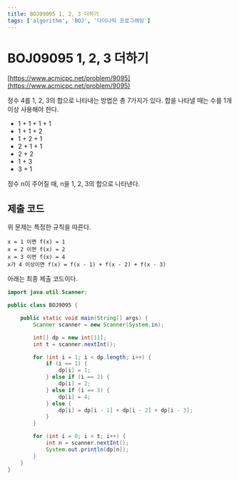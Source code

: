 ```yaml
---
title: BOJ09095 1, 2, 3 더하기
tags: ['algorithm', 'BOJ', '다이나믹 프로그래밍']
---
```


# BOJ09095 1, 2, 3 더하기

[https://www.acmicpc.net/problem/9095](https://www.acmicpc.net/problem/9095)

정수 4를 1, 2, 3의 합으로 나타내는 방법은 총 7가지가 있다. 합을 나타낼 때는 수를 1개 이상 사용해야 한다.

 * 1 + 1 + 1 + 1
 * 1 + 1 + 2
 * 1 + 2 + 1
 * 2 + 1 + 1
 * 2 + 2
 * 1 + 3
 * 3 + 1

정수 n이 주어질 때, n을 1, 2, 3의 합으로 나타낸다.

## 제출 코드

위 문제는 특정한 규칙을 따른다.
```
x = 1 이면 f(x) = 1
x = 2 이면 f(x) = 2
x = 3 이면 f(x) = 4
x가 4 이상이면 f(x) = f(x - 1) + f(x - 2) + f(x - 3)
```

아래는 최종 제출 코드이다.

```java
import java.util.Scanner;

public class BOJ9095 {

    public static void main(String[] args) {
        Scanner scanner = new Scanner(System.in);

        int[] dp = new int[11];
        int t = scanner.nextInt();

        for (int i = 1; i < dp.length; i++) {
            if (i == 1) {
                dp[i] = 1;
            } else if (i == 2) {
                dp[i] = 2;
            } else if (i == 3) {
                dp[i] = 4;
            } else {
                dp[i] = dp[i - 1] + dp[i - 2] + dp[i - 3];
            }
        }

        for (int i = 0; i < t; i++) {
            int n = scanner.nextInt();
            System.out.println(dp[n]);
        }
    }
}
```

<TagLinks />